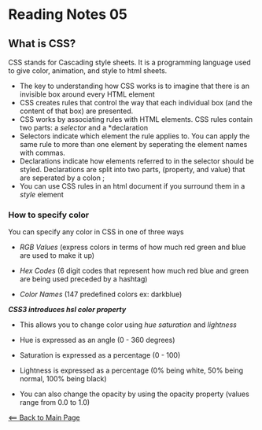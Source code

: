 # Reading Notes 05

## What is CSS?

CSS stands for Cascading style sheets. It is a programming language used to give color, animation, and style to html sheets.

- The key to understanding how CSS works is to imagine that there is an invisible box around every HTML element
- CSS creates rules that control the way that each individual box (and the content of that box) are presented.
- CSS works by associating rules with HTML elements. CSS rules contain two parts: a *selector* and a *declaration
- Selectors indicate which element the rule applies to. You can apply the same rule to more than one element by seperating the element names with commas.
- Declarations indicate how elements referred to in the selector should be styled. Declarations are split into two parts, (property, and value) that are seperated by a colon ;
- You can use CSS rules in an html document if you surround them in a *style* element

### How to specify color

You can specify any color in CSS in one of three ways

- *RGB Values* (express colors in terms of how much red green and blue are used to make it up)

- *Hex Codes*  (6 digit codes that represent how much red blue and green are being used preceded by a hashtag)

- *Color Names* (147 predefined colors ex: darkblue)

__*CSS3 introduces hsl color property*__

- This allows you to change color using *hue* *saturation* and *lightness*
- Hue is expressed as an angle (0 - 360 degrees)
- Saturation is expressed as a percentage (0 - 100)
- Lightness is expressed as a percentage (0% being white, 50% being normal, 100% being black)

- You can also change the opacity by using the opacity property (values range from 0.0 to 1.0)

[<== Back to Main Page](README.md)
